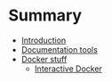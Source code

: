 # Summary

- [Introduction](./intro.md)
- [Documentation tools](./documentation_tools.md)
- [Docker stuff](./docker/docker.md)
    - [Interactive Docker](docker/interactive.md)
